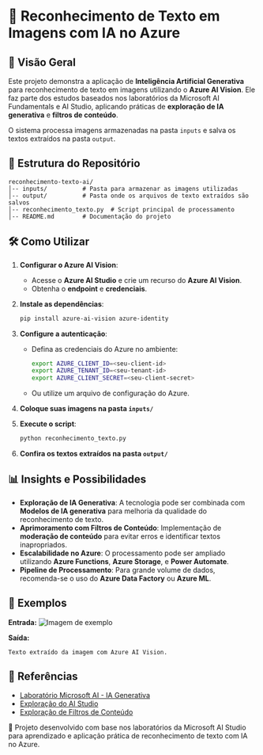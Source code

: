 # 📌 Reconhecimento de Texto em Imagens com IA no Azure

## 📍 Visão Geral
Este projeto demonstra a aplicação de **Inteligência Artificial Generativa** para reconhecimento de texto em imagens utilizando o **Azure AI Vision**. Ele faz parte dos estudos baseados nos laboratórios da Microsoft AI Fundamentals e AI Studio, aplicando práticas de **exploração de IA generativa** e **filtros de conteúdo**.

O sistema processa imagens armazenadas na pasta `inputs` e salva os textos extraídos na pasta `output`. 

## 📂 Estrutura do Repositório
```
reconhecimento-texto-ai/
│-- inputs/          # Pasta para armazenar as imagens utilizadas
│-- output/          # Pasta onde os arquivos de texto extraídos são salvos
│-- reconhecimento_texto.py  # Script principal de processamento
│-- README.md        # Documentação do projeto
```

## 🛠 Como Utilizar

1. **Configurar o Azure AI Vision**:
   - Acesse o **Azure AI Studio** e crie um recurso do **Azure AI Vision**.
   - Obtenha o **endpoint** e **credenciais**.

2. **Instale as dependências**:
   ```bash
   pip install azure-ai-vision azure-identity
   ```

3. **Configure a autenticação**:
   - Defina as credenciais do Azure no ambiente:
     ```bash
     export AZURE_CLIENT_ID=<seu-client-id>
     export AZURE_TENANT_ID=<seu-tenant-id>
     export AZURE_CLIENT_SECRET=<seu-client-secret>
     ```
   - Ou utilize um arquivo de configuração do Azure.

4. **Coloque suas imagens na pasta `inputs/`**

5. **Execute o script**:
   ```bash
   python reconhecimento_texto.py
   ```

6. **Confira os textos extraídos na pasta `output/`**

## 📊 Insights e Possibilidades
- **Exploração de IA Generativa**: A tecnologia pode ser combinada com **Modelos de IA generativa** para melhoria da qualidade do reconhecimento de texto.
- **Aprimoramento com Filtros de Conteúdo**: Implementação de **moderação de conteúdo** para evitar erros e identificar textos inapropriados.
- **Escalabilidade no Azure**: O processamento pode ser ampliado utilizando **Azure Functions**, **Azure Storage**, e **Power Automate**.
- **Pipeline de Processamento**: Para grande volume de dados, recomenda-se o uso do **Azure Data Factory** ou **Azure ML**.

## 📸 Exemplos
**Entrada:**
![Imagem de exemplo](inputs/exemplo.jpg)

**Saída:**
```
Texto extraído da imagem com Azure AI Vision.
```

## 🔗 Referências
- [Laboratório Microsoft AI - IA Generativa](https://microsoftlearning.github.io/mslearn-ai-fundamentals/Instructions/Labs/12-generative-ai.html)
- [Exploração do AI Studio](https://microsoftlearning.github.io/mslearn-ai-studio/Instructions/01-Explore-ai-studio.html)
- [Exploração de Filtros de Conteúdo](https://microsoftlearning.github.io/mslearn-ai-studio/Instructions/06-Explore-content-filters.html)

🚀 Projeto desenvolvido com base nos laboratórios da Microsoft AI Studio para aprendizado e aplicação prática de reconhecimento de texto com IA no Azure.

